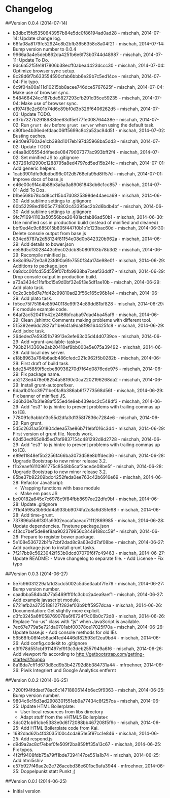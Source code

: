 # Changelog

##Version 0.0.4 (2014-07-14)

* b3dbc15fd5350643957b84e5dc0f86194ad0ad28 - mischah, 2014-07-14: Update change log.
* 66fa08a8179fc52924c8b2bfb3656358c8a04f21 - mischah, 2014-07-14: Bump version number to 0.0.4
* 9966a3a4e5deb862da4251b6e6f73b0744d48987 - mischah, 2014-07-11: Update To Do.
* 9dc6a52f5fe1817806b38ecff0abea4423dccc30 - mischah, 2014-07-04: Optimize browser sync setup.
* 8c28d6f7b633554590cfab6bbb6e29b7c5ed14ce - mischah, 2014-07-04: Fix typo.
* 6c9f04a00a111d10215bb8acee746dce5767625f - mischah, 2014-07-04: Make use of browser sync.
* 548466424cc187bde5827293cfb291d35ce59235 - mischah, 2014-07-04: Make use of browser sync.
* e1974f8c2c601b74d6c89bf0d3b326f6406262d5 - mischah, 2014-07-03: Update TODO.
* e37b7327b2918983fee63df5e177fe008764438e - mischah, 2014-07-02: Run `grunt dev` before `grunt server` when using the default task.
* c80fbe4b36edefdaac06ff5699c8c2a52ac94d5f - mischah, 2014-07-02: Busting caches.
* e940e9760a2e1cb398d1017eb197d35968ba5dd3 - mischah, 2014-07-02: Update TODO
* d4aa8d05554d4faede08479007377ac993bff2f4 - mischah, 2014-07-02: Set minified JS to .gitignore
* 637261d12900c1288795a8ed4797cd5ed15b24fc - mischah, 2014-07-01: Add generic helpers.
* 1cab3901dfe9dbdbd96c012d5768efa95d8ff57d - mischah, 2014-07-01: Improve docs of base.js
* e46e00c9f4c4b88b3a5a3a89061843db6c1cc857 - mischah, 2014-07-01: Add To Dos.
* b1be568b78c4d8cc115b47d0825398de44aeca69 - mischah, 2014-06-30: Add sublime settings to .gitignore
* 60b52298ed1905c774802c43395ac2b2d6bdb4bf - mischah, 2014-06-30: Add sublime settings to .gitignore
* 9fc7f16941103a50556bce20481acfab86ad50b1 - mischah, 2014-06-30: Use minified css in production build (instead of minified and cleaned)
* bbf9ed4c9c685015b805f447f0b1b1c123bac60d - mischah, 2014-06-30: Delete console output from base.js
* 834ed5787a2d58124f81154e08d0b842320b962a - mischah, 2014-06-29: Add details to bower.json
* ee58d5cf3028443c9ec02dcb85080ff03b78b3d2 - mischah, 2014-06-29: Recompile minified js.
* 8e8c69a72e0a923fd90a6fe7550f34a174e98e0f - mischah, 2014-06-29: Additions to package.json
* 0a8dcc00fcd55d559f07bfb9938ba7ceaf33ddf7 - mischah, 2014-06-29: Drop console output  in production build.
* a73a3434c11fafbc15e9d0bf32e9f3e5df1ae10b - mischah, 2014-06-29: Add plato task.
* 0c2c3cb6d7e7fd42c99810ad23f56c165c96b1e4 - mischah, 2014-06-29: Add plato task.
* fb5ce75f75164e85940118e99f34c89dd81bf828 - mischah, 2014-06-29: Fix module example code.
* 64af2ac52041fe42e2486bfcaba97dad4ba45af9 - mischah, 2014-06-29: Clean .jshintrc Comments making problems with different tool.
* 515392ee6dc2827af1be641a9da8f98164425fc8 - mischah, 2014-06-29: Add jsdoc task.
* 264eded7e59351b79913e3efe63c05d44d0739ce - mischah, 2014-06-29: Add  »grunt-available-tasks«.
* 793b2143360e2ab20410ef9bb000e5e075a39492 - mischah, 2014-06-29: Add local dev server.
* e18b8963a764b6adb486cfedc221c962f5b0282b - mischah, 2014-06-29: First draft of build task.
* bde2545859f5ccbe80936270d7f64d0876cde975 - mischah, 2014-06-29: Fix package name.
* a52123ed478e08254a58190c0ca2202196268da2 - mischah, 2014-06-29: Install grunt-autoprefixer.
* 6daa1b0fcc39711be0fa8b386ab6f7773568d56f - mischah, 2014-06-29: Fix banner of minified JS.
* 3d6b30e7b31e88af555ed4e9eb439ebc2c548df3 - mischah, 2014-06-29: Add "es3" to js.hintrc to prevent problems with trailing commas up to IE8.
* 778091c9abbb13c55d2dfa3d1358f7836c7284e6 - mischah, 2014-06-29: Run grunt.
* 5d5c2631aa501804deea57ae86b711ebf016c3d4 - mischah, 2014-06-29: First version of grunt file. Needs work.
* 62d53edf65d8d5ed7bf9837154c481292d8d2728 - mischah, 2014-06-29: Add "es3" to js.hintrc to prevent problems with trailing commas up to IE8.
* e89e11848ef5b2256f466ba3073d58e8bffdec36 - mischah, 2014-06-28: Upgrade Bootstrap to new minor release 3.2.
* f1b2eaef6110961775c8548b5caf2ace4e08be5f - mischah, 2014-06-28: Upgrade Bootstrap to new minor release 3.2.
* 85be37b92209bdc4252feda0ee763c42b6916e69 - mischah, 2014-06-28: Refactor JavaScript:
	* Wrapping functions with base module
	* Make em pass JS
* bc00182a645c7c6978c9f84fbb8697ee22dfe9bf - mischah, 2014-06-28: Update .gitignore
* 711d4598a3b56dd4a933bb9074fa2c8a6d35fe98 - mischah, 2014-06-28: Add time-grunt.
* 737896a5b6f301a9302eacafaaeac71112869985 - mischah, 2014-06-28: Update dependencies. Finetune package.json
* 4f3cc7bef5de8ef8aa902379956c3449188cc59f - mischah, 2014-06-28: Prepare to register bower package.
* 5e108e536722b1fa7cbf2dad8c9a63e2d7af08be - mischah, 2014-06-27: Add package.json to install grunt tasks.
* 7f217bb9c5623042f153b0dcd07079f6f7c49463 - mischah, 2014-06-27: Update README: - Move changelog to separate file. - Add License - Fix typo


##Version 0.0.3 (2014-06-27)

* 5e7c96031229afa1d3cdc5002c5d5e3aabf7fe79 - mischah, 2014-06-27: Bump version number.
* caadbba584b4b77a5469fff0fc3cbc2a4ea9aef1 - mischah, 2014-06-27: Add example javascript module.
* 8721efb2a3735188127f282ef03b9bff5957dcaa - mischah, 2014-06-26: Documentation: Get slightly more explicit.
* d3fc3245a6ff058769078a6f6724f7c06b0c72d8 - mischah, 2014-06-26: Replace "no-us" class with "js" when JavaScript is available.
* 7ec67e779a5e721da0701abf00378ce17025f70a - mischah, 2014-06-26: Update base.js - Add console methods for old IEs
* 56568fb08f4c56ad41ed4446df82593df2ea9bd4 - mischah, 2014-06-26: Add config.codekit to .gitignore
* e3f978d551cbf911497ef913c3deb2557949a6f6 - mischah, 2014-06-26: Add viewport fix according to http://getbootstrap.com/getting-started/#suppo
* 8a18da7cff1d673d8cd9b3b42792d8b384731a44 - mfroehner, 2014-06-26: Piwik Integriert und Google Analytics entfernt

##Version 0.0.2 (2014-06-25)

* 7200f94fddaef78ac6c14718806144b6ec9f9363 - mischah, 2014-06-25: Bump version number.
* 9804c6c15d3ad2908301551eb9a77434c8f257ca - mischah, 2014-06-25: Update HTML Boilerplate:
	* User local resources from libs directory
	* Adapt stuff from the »HTML5 Boilerplate«
* 3dc021cb61cbe5383e0d6172088bb467208f5f9c - mischah, 2014-06-25: Add HTML Boilerplate code from Kai.
* 1682dad62b4f43035100c4cda951e5f97cc1e846 - mischah, 2014-06-25: Add respond.js
* d9d9a2ac8cf7ebef0fe509f2ba859fff35a13c67 - mischah, 2014-06-25: Fix typos.
* 4f2ff9408fdb75a79ff1bde7394147ce551a1b74 - mischah, 2014-06-25: Add html5shiv
* e57b927f46ae2e2e726acebd36e601bc9afa3944 - mfroehner, 2014-06-25: Doppelpunkt statt Punkt ;)

##Version 0.0.1 (2014-06-25)

* Initial version
